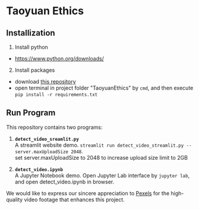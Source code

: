 # Taoyuan Ethics

## Installization
1. Install python 
- https://www.python.org/downloads/
2. Install packages
- download [this repository](https://github.com/ugtony/TaoyuanEthics)
- open terminal in project folder "TaoyuanEthics" by `cmd`, and then execute
   `pip install -r requirements.txt`

## Run Program
This repository contains two programs:

1. **`detect_video_sreamlit.py`**  
    A streamlit website demo. 
    `streamlit run detect_video_streamlit.py --server.maxUploadSize 2048`.  
    set server.maxUploadSize to 2048 to increase upload size limit to 2GB


2. **`detect_video.ipynb`**      
    A Jupyter Notebook demo.
    Open Jupyter Lab interface by `jupyter lab`, and open detect_video.ipynb in browser.


We would like to express our sincere appreciation to [Pexels](https://www.pexels.com/) for the high-quality video footage that enhances this project.
